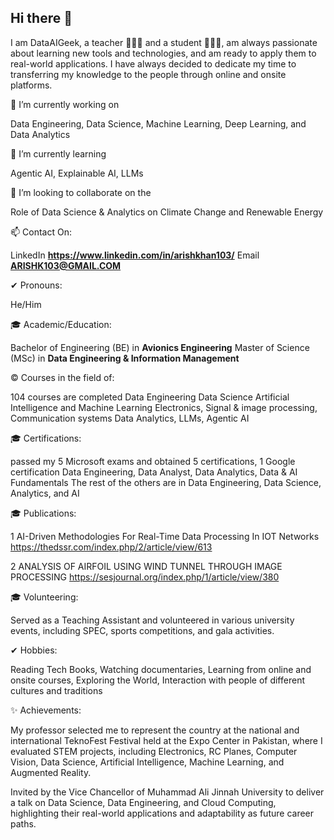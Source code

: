 ## Hi there 👋

I am DataAIGeek, a teacher 👩🏿‍🏫 and a student 👨🏿‍🎓, am always passionate about learning new tools and technologies, 
and am ready to apply them to real-world applications. I have always decided to dedicate my time to transferring my knowledge to the people through online and onsite platforms.

🔭 I’m currently working on 

Data Engineering, Data Science, Machine Learning, Deep Learning, and Data Analytics

🌱 I’m currently learning 

Agentic AI, Explainable AI, LLMs

👯 I’m looking to collaborate on the 

Role of Data Science & Analytics on Climate Change and Renewable Energy

📫 Contact On: 

LinkedIn **https://www.linkedin.com/in/arishkhan103/** Email **ARISHK103@GMAIL.COM**

✔ Pronouns: 

He/Him

🎓 Academic/Education:

Bachelor of Engineering (BE) in **Avionics Engineering**
Master of Science (MSc) in **Data Engineering & Information Management**

© Courses in the field of:

104 courses are completed
Data Engineering
Data Science
Artificial Intelligence and Machine Learning
Electronics, Signal & image processing, 
Communication systems
Data Analytics, LLMs, Agentic AI

🎓 Certifications:

passed my 5 Microsoft exams and obtained 5 certifications, 1 Google certification
Data Engineering, Data Analyst, Data Analytics, Data & AI Fundamentals
The rest of the others are in Data Engineering, Data Science, Analytics, and AI

🎓 Publications:

1 AI-Driven Methodologies For Real-Time Data Processing In IOT Networks
https://thedssr.com/index.php/2/article/view/613

2 ANALYSIS OF AIRFOIL USING WIND TUNNEL THROUGH IMAGE PROCESSING
https://sesjournal.org/index.php/1/article/view/380

🎓 Volunteering:

Served as a Teaching Assistant and volunteered in various university events, including SPEC, sports competitions, and gala activities.

✔ Hobbies: 

Reading Tech Books, Watching documentaries, Learning from online and onsite courses, Exploring the World, Interaction with people of different cultures and traditions

✨ Achievements:

My professor selected me to represent the country at the national and international TeknoFest Festival held at the Expo Center in Pakistan, where I evaluated STEM projects, including Electronics, RC Planes, Computer Vision, Data Science, Artificial Intelligence, Machine Learning, and Augmented Reality.

Invited by the Vice Chancellor of Muhammad Ali Jinnah University to deliver a talk on Data Science, Data Engineering, and Cloud Computing, highlighting their real-world applications and adaptability as future career paths.
